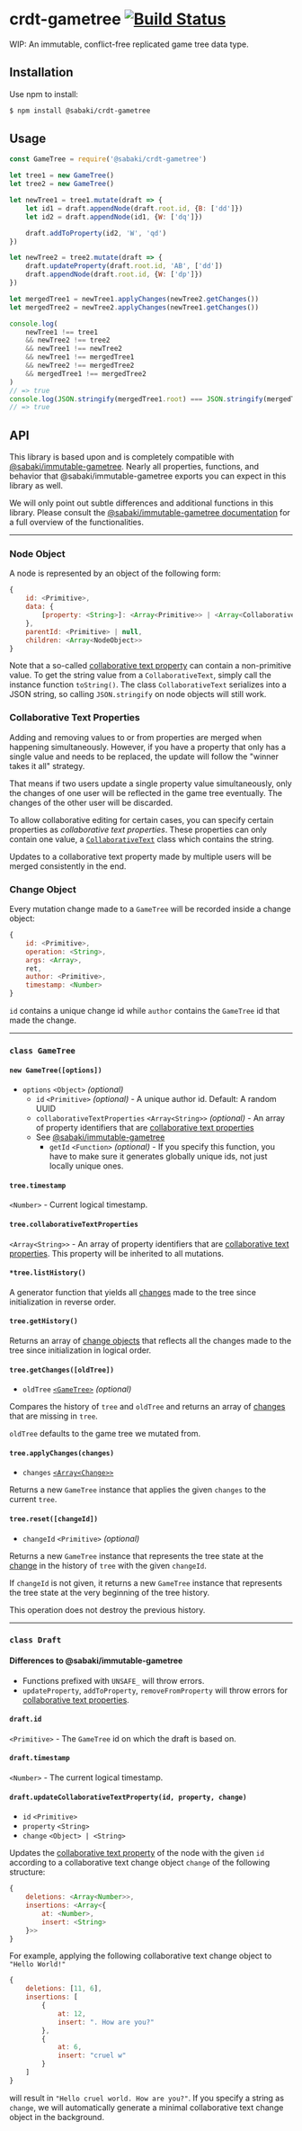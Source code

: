 # crdt-gametree [![Build Status](https://travis-ci.org/SabakiHQ/crdt-gametree.svg?branch=master)](https://travis-ci.org/SabakiHQ/crdt-gametree)

WIP: An immutable, conflict-free replicated game tree data type.

## Installation

Use npm to install:

~~~sh
$ npm install @sabaki/crdt-gametree
~~~

## Usage

~~~js
const GameTree = require('@sabaki/crdt-gametree')

let tree1 = new GameTree()
let tree2 = new GameTree()

let newTree1 = tree1.mutate(draft => {
    let id1 = draft.appendNode(draft.root.id, {B: ['dd']})
    let id2 = draft.appendNode(id1, {W: ['dq']})

    draft.addToProperty(id2, 'W', 'qd')
})

let newTree2 = tree2.mutate(draft => {
    draft.updateProperty(draft.root.id, 'AB', ['dd'])
    draft.appendNode(draft.root.id, {W: ['dp']})
})

let mergedTree1 = newTree1.applyChanges(newTree2.getChanges())
let mergedTree2 = newTree2.applyChanges(newTree1.getChanges())

console.log(
    newTree1 !== tree1
    && newTree2 !== tree2
    && newTree1 !== newTree2
    && newTree1 !== mergedTree1
    && newTree2 !== mergedTree2
    && mergedTree1 !== mergedTree2
)
// => true
console.log(JSON.stringify(mergedTree1.root) === JSON.stringify(mergedTree2.root))
// => true
~~~

## API

This library is based upon and is completely compatible with [@sabaki/immutable-gametree](https://github.com/SabakiHQ/immutable-gametree). Nearly all properties, functions, and behavior that @sabaki/immutable-gametree exports you can expect in this library as well.

We will only point out subtle differences and additional functions in this library. Please consult the [@sabaki/immutable-gametree documentation](https://github.com/SabakiHQ/immutable-gametree#api) for a full overview of the functionalities.

---

### Node Object

A node is represented by an object of the following form:

~~~js
{
    id: <Primitive>,
    data: {
        [property: <String>]: <Array<Primitive>> | <Array<CollaborativeText>>
    },
    parentId: <Primitive> | null,
    children: <Array<NodeObject>>
}
~~~

Note that a so-called [collaborative text property](#collaborative-text-property) can contain a non-primitive value. To get the string value from a `CollaborativeText`, simply call the instance function `toString()`. The class `CollaborativeText` serializes into a JSON string, so calling `JSON.stringify` on node objects will still work.

### Collaborative Text Properties

Adding and removing values to or from properties are merged when happening simultaneously. However, if you have a property that only has a single value and needs to be replaced, the update will follow the "winner takes it all" strategy.

That means if two users update a single property value simultaneously, only the changes of one user will be reflected in the game tree eventually. The changes of the other user will be discarded.

To allow collaborative editing for certain cases, you can specify certain properties as *collaborative text properties*. These properties can only contain one value, a [`CollaborativeText`](#class-collaborativetext) class which contains the string.

Updates to a collaborative text property made by multiple users will be merged consistently in the end.

### Change Object

Every mutation change made to a `GameTree` will be recorded inside a change object:

~~~js
{
    id: <Primitive>,
    operation: <String>,
    args: <Array>,
    ret,
    author: <Primitive>,
    timestamp: <Number>
}
~~~

`id` contains a unique change id while `author` contains the `GameTree` id that made the change.

---

### `class GameTree`

#### `new GameTree([options])`

- `options` `<Object>` *(optional)*
    - `id` `<Primitive>` *(optional)* - A unique author id. Default: A random UUID
    - `collaborativeTextProperties` `<Array<String>>` *(optional)* - An array of property identifiers that are [collaborative text properties](#collaborative-text-properties)
    - See [@sabaki/immutable-gametree](https://github.com/SabakiHQ/immutable-gametree#new-gametreeoptions)
        - `getId` `<Function>` *(optional)* - If you specify this function, you have to make sure it generates globally unique ids, not just locally unique ones.

#### `tree.timestamp`

`<Number>` - Current logical timestamp.

#### `tree.collaborativeTextProperties`

`<Array<String>>` - An array of property identifiers that are [collaborative text properties](#collaborative-text-properties). This property will be inherited to all mutations.

#### `*tree.listHistory()`

A generator function that yields all [changes](#change-object) made to the tree since initialization in reverse order.

#### `tree.getHistory()`

Returns an array of [change objects](#change-object) that reflects all the changes made to the tree since initialization in logical order.

#### `tree.getChanges([oldTree])`

- `oldTree` [`<GameTree>`](#class-gametree) *(optional)*

Compares the history of `tree` and `oldTree` and returns an array of [changes](#change-object) that are missing in `tree`.

`oldTree` defaults to the game tree we mutated from.

#### `tree.applyChanges(changes)`

- `changes` [`<Array<Change>>`](#change-object)

Returns a new `GameTree` instance that applies the given `changes` to the current `tree`.

#### `tree.reset([changeId])`

- `changeId` `<Primitive>` *(optional)*

Returns a new `GameTree` instance that represents the tree state at the [change](#change-object) in the history of `tree` with the given `changeId`.

If `changeId` is not given, it returns a new `GameTree` instance that represents the tree state at the very beginning of the tree history.

This operation does not destroy the previous history.

---

### `class Draft`

#### Differences to @sabaki/immutable-gametree

- Functions prefixed with `UNSAFE_` will throw errors.
- `updateProperty`, `addToProperty`, `removeFromProperty` will throw errors for [collaborative text properties](#collaborative-text-properties).

#### `draft.id`

`<Primitive>` - The `GameTree` id on which the draft is based on.

#### `draft.timestamp`

`<Number>` - The current logical timestamp.

#### `draft.updateCollaborativeTextProperty(id, property, change)`

- `id` `<Primitive>`
- `property` `<String>`
- `change` `<Object> | <String>`

Updates the [collaborative text property](#collaborative-text-property) of the node with the given `id` according to a collaborative text change object `change` of the following structure:

~~~js
{
    deletions: <Array<Number>>,
    insertions: <Array<{
        at: <Number>,
        insert: <String>
    }>>
}
~~~

For example, applying the following collaborative text change object to `"Hello World!"`

~~~js
{
    deletions: [11, 6],
    insertions: [
        {
            at: 12,
            insert: ". How are you?"
        },
        {
            at: 6,
            insert: "cruel w"
        }
    ]
}
~~~

will result in `"Hello cruel world. How are you?"`. If you specify a string as `change`, we will automatically generate a minimal collaborative text change object in the background.
